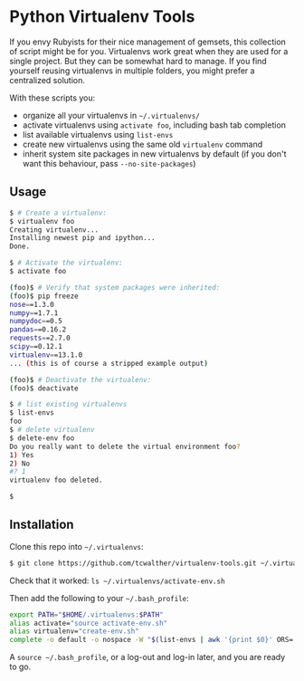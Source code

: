 # Python Virtualenv Tools

If you envy Rubyists for their nice management of gemsets, this collection of script might be for you. Virtualenvs work great when they are used for a single project. But they can be somewhat hard to manage. If you find yourself reusing virtualenvs in multiple folders, you might prefer a centralized solution.

With these scripts you:
- organize all your virtualenvs in `~/.virtualenvs/`
- activate virtualenvs using `activate foo`, including bash tab completion
- list available virtualenvs using `list-envs`
- create new virtualenvs using the same old `virtualenv` command
- inherit system site packages in new virtualenvs by default (if you don't want this behaviour, pass `--no-site-packages`)


## Usage

```bash
$ # Create a virtualenv:
$ virtualenv foo
Creating virtualenv...
Installing newest pip and ipython...
Done.

$ # Activate the virtualenv:
$ activate foo

(foo)$ # Verify that system packages were inherited:
(foo)$ pip freeze
nose==1.3.0
numpy==1.7.1
numpydoc==0.5
pandas==0.16.2
requests==2.7.0
scipy==0.12.1
virtualenv==13.1.0
... (this is of course a stripped example output)

(foo)$ # Deactivate the virtualenv:
(foo)$ deactivate

$ # list existing virtualenvs
$ list-envs
foo
$ # delete virtualenv
$ delete-env foo
Do you really want to delete the virtual environment foo?
1) Yes
2) No
#? 1
virtualenv foo deleted.

$ 
```

## Installation
Clone this repo into `~/.virtualenvs`:
```bash
$ git clone https://github.com/tcwalther/virtualenv-tools.git ~/.virtualenvs
```

Check that it worked: `ls ~/.virtualenvs/activate-env.sh`

Then add the following to your `~/.bash_profile`:

```bash
export PATH="$HOME/.virtualenvs:$PATH"
alias activate="source activate-env.sh"
alias virtualenv="create-env.sh"
complete -o default -o nospace -W "$(list-envs | awk '{print $0}' ORS=' ')" activate
```

A `source ~/.bash_profile`, or a log-out and log-in later, and you are ready to go.